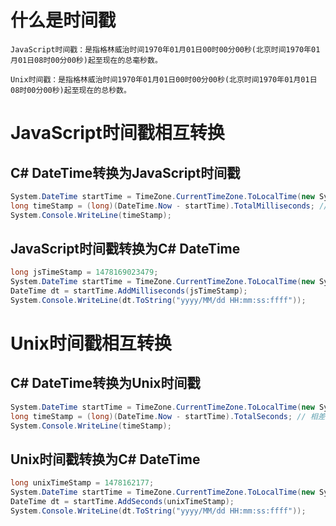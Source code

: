 # 什么是时间戳
```
JavaScript时间戳：是指格林威治时间1970年01月01日00时00分00秒(北京时间1970年01月01日08时00分00秒)起至现在的总毫秒数。

Unix时间戳：是指格林威治时间1970年01月01日00时00分00秒(北京时间1970年01月01日08时00分00秒)起至现在的总秒数。
```

# JavaScript时间戳相互转换
## C# DateTime转换为JavaScript时间戳
``` c#
System.DateTime startTime = TimeZone.CurrentTimeZone.ToLocalTime(new System.DateTime(1970, 1, 1)); // 当地时区
long timeStamp = (long)(DateTime.Now - startTime).TotalMilliseconds; // 相差毫秒数
System.Console.WriteLine(timeStamp);
```

## JavaScript时间戳转换为C# DateTime
``` c#
long jsTimeStamp = 1478169023479;
System.DateTime startTime = TimeZone.CurrentTimeZone.ToLocalTime(new System.DateTime(1970, 1, 1)); // 当地时区
DateTime dt = startTime.AddMilliseconds(jsTimeStamp);
System.Console.WriteLine(dt.ToString("yyyy/MM/dd HH:mm:ss:ffff"));
```

# Unix时间戳相互转换
## C# DateTime转换为Unix时间戳
``` c#
System.DateTime startTime = TimeZone.CurrentTimeZone.ToLocalTime(new System.DateTime(1970, 1, 1)); // 当地时区
long timeStamp = (long)(DateTime.Now - startTime).TotalSeconds; // 相差秒数
System.Console.WriteLine(timeStamp);
```

## Unix时间戳转换为C# DateTime
``` c#
long unixTimeStamp = 1478162177;
System.DateTime startTime = TimeZone.CurrentTimeZone.ToLocalTime(new System.DateTime(1970, 1, 1)); // 当地时区
DateTime dt = startTime.AddSeconds(unixTimeStamp);
System.Console.WriteLine(dt.ToString("yyyy/MM/dd HH:mm:ss:ffff"));
```
